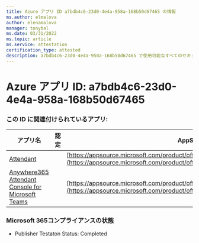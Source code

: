 ```yaml
---
title: Azure アプリ ID a7bdb4c6-23d0-4e4a-958a-168b50d67465 の情報
ms.author: elmalova
author: elenamalova
manager: tonybal
ms.date: 03/31/2022
ms.topic: article
ms.service: attestation
certification_type: attested
description: a7bdb4c6-23d0-4e4a-958a-168b50d67465 で使用可能なすべてのセキュリティおよびコンプライアンス情報。
---
```

# <a name="azure-app-id-a7bdb4c6-23d0-4e4a-958a-168b50d67465"></a>Azure アプリ ID: a7bdb4c6-23d0-4e4a-958a-168b50d67465


### <a name="apps-associated-with-this-id"></a>この ID に関連付けられているアプリ:
| **アプリ名** | **認定** | **AppSource での表示** |
|--------------|---------------|-----------------------|
| [Attendant](../forward/WA200003780.md) |  | [https://appsource.microsoft.com/product/office/WA200003780](https://appsource.microsoft.com/product/office/WA200003780) |
| [Anywhere365 Attendant Console for Microsoft Teams](../forward/workstreampeople.attendantconsoleformsftteams.md) |  | [https://appsource.microsoft.com/product/office/workstreampeople.attendantconsoleformsftteams](https://appsource.microsoft.com/product/office/workstreampeople.attendantconsoleformsftteams) |

### <a name="microsoft-365-app-compliance-status"></a>Microsoft 365コンプライアンスの状態
- Publisher Testaton Status: Completed
